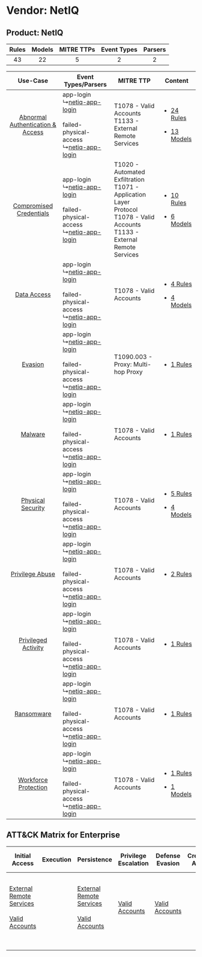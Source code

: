 Vendor: NetIQ
=============
Product: NetIQ
--------------
| Rules | Models | MITRE TTPs | Event Types | Parsers |
|:-----:|:------:|:----------:|:-----------:|:-------:|
|  43   |   22   |     5      |      2      |    2    |

|    Use-Case    | Event Types/Parsers    | MITRE TTP    | Content    |
|:----:| ---- | ---- | ---- |
| [Abnormal Authentication & Access](../../../UseCases/uc_abnormal_authentication_&_access.md) |  app-login<br> ↳[netiq-app-login](Ps/pC_netiqapplogin.md)<br><br> failed-physical-access<br> ↳[netiq-app-login](Ps/pC_netiqapplogin.md)<br> | T1078 - Valid Accounts<br>T1133 - External Remote Services<br>    | [<ul><li>24 Rules</li></ul><ul><li>13 Models</li></ul>](RM/r_m_netiq_netiq_Abnormal_Authentication_&_Access.md) |
|          [Compromised Credentials](../../../UseCases/uc_compromised_credentials.md)          |  app-login<br> ↳[netiq-app-login](Ps/pC_netiqapplogin.md)<br><br> failed-physical-access<br> ↳[netiq-app-login](Ps/pC_netiqapplogin.md)<br> | T1020 - Automated Exfiltration<br>T1071 - Application Layer Protocol<br>T1078 - Valid Accounts<br>T1133 - External Remote Services<br> | [<ul><li>10 Rules</li></ul><ul><li>6 Models</li></ul>](RM/r_m_netiq_netiq_Compromised_Credentials.md)    |
|    [Data Access](../../../UseCases/uc_data_access.md)    |  app-login<br> ↳[netiq-app-login](Ps/pC_netiqapplogin.md)<br><br> failed-physical-access<br> ↳[netiq-app-login](Ps/pC_netiqapplogin.md)<br> | T1078 - Valid Accounts<br>    | [<ul><li>4 Rules</li></ul><ul><li>4 Models</li></ul>](RM/r_m_netiq_netiq_Data_Access.md)    |
|    [Evasion](../../../UseCases/uc_evasion.md)    |  app-login<br> ↳[netiq-app-login](Ps/pC_netiqapplogin.md)<br><br> failed-physical-access<br> ↳[netiq-app-login](Ps/pC_netiqapplogin.md)<br> | T1090.003 - Proxy: Multi-hop Proxy<br>    | [<ul><li>1 Rules</li></ul>](RM/r_m_netiq_netiq_Evasion.md)    |
|    [Malware](../../../UseCases/uc_malware.md)    |  app-login<br> ↳[netiq-app-login](Ps/pC_netiqapplogin.md)<br><br> failed-physical-access<br> ↳[netiq-app-login](Ps/pC_netiqapplogin.md)<br> | T1078 - Valid Accounts<br>    | [<ul><li>1 Rules</li></ul>](RM/r_m_netiq_netiq_Malware.md)    |
|    [Physical Security](../../../UseCases/uc_physical_security.md)    |  app-login<br> ↳[netiq-app-login](Ps/pC_netiqapplogin.md)<br><br> failed-physical-access<br> ↳[netiq-app-login](Ps/pC_netiqapplogin.md)<br> | T1078 - Valid Accounts<br>    | [<ul><li>5 Rules</li></ul><ul><li>4 Models</li></ul>](RM/r_m_netiq_netiq_Physical_Security.md)    |
|    [Privilege Abuse](../../../UseCases/uc_privilege_abuse.md)    |  app-login<br> ↳[netiq-app-login](Ps/pC_netiqapplogin.md)<br><br> failed-physical-access<br> ↳[netiq-app-login](Ps/pC_netiqapplogin.md)<br> | T1078 - Valid Accounts<br>    | [<ul><li>2 Rules</li></ul>](RM/r_m_netiq_netiq_Privilege_Abuse.md)    |
|    [Privileged Activity](../../../UseCases/uc_privileged_activity.md)    |  app-login<br> ↳[netiq-app-login](Ps/pC_netiqapplogin.md)<br><br> failed-physical-access<br> ↳[netiq-app-login](Ps/pC_netiqapplogin.md)<br> | T1078 - Valid Accounts<br>    | [<ul><li>1 Rules</li></ul>](RM/r_m_netiq_netiq_Privileged_Activity.md)    |
|    [Ransomware](../../../UseCases/uc_ransomware.md)    |  app-login<br> ↳[netiq-app-login](Ps/pC_netiqapplogin.md)<br><br> failed-physical-access<br> ↳[netiq-app-login](Ps/pC_netiqapplogin.md)<br> | T1078 - Valid Accounts<br>    | [<ul><li>1 Rules</li></ul>](RM/r_m_netiq_netiq_Ransomware.md)    |
|    [Workforce Protection](../../../UseCases/uc_workforce_protection.md)    |  app-login<br> ↳[netiq-app-login](Ps/pC_netiqapplogin.md)<br><br> failed-physical-access<br> ↳[netiq-app-login](Ps/pC_netiqapplogin.md)<br> | T1078 - Valid Accounts<br>    | [<ul><li>1 Rules</li></ul><ul><li>1 Models</li></ul>](RM/r_m_netiq_netiq_Workforce_Protection.md)    |

ATT&CK Matrix for Enterprise
----------------------------
| Initial Access                                                                                                                                   | Execution | Persistence                                                                                                                                      | Privilege Escalation                                                | Defense Evasion                                                     | Credential Access | Discovery | Lateral Movement | Collection | Command and Control                                                                                                                                                                                                      | Exfiltration                                                                | Impact |
| ------------------------------------------------------------------------------------------------------------------------------------------------ | --------- | ------------------------------------------------------------------------------------------------------------------------------------------------ | ------------------------------------------------------------------- | ------------------------------------------------------------------- | ----------------- | --------- | ---------------- | ---------- | ------------------------------------------------------------------------------------------------------------------------------------------------------------------------------------------------------------------------ | --------------------------------------------------------------------------- | ------ |
| [External Remote Services](https://attack.mitre.org/techniques/T1133)<br><br>[Valid Accounts](https://attack.mitre.org/techniques/T1078)<br><br> |           | [External Remote Services](https://attack.mitre.org/techniques/T1133)<br><br>[Valid Accounts](https://attack.mitre.org/techniques/T1078)<br><br> | [Valid Accounts](https://attack.mitre.org/techniques/T1078)<br><br> | [Valid Accounts](https://attack.mitre.org/techniques/T1078)<br><br> |                   |           |                  |            | [Proxy: Multi-hop Proxy](https://attack.mitre.org/techniques/T1090/003)<br><br>[Application Layer Protocol](https://attack.mitre.org/techniques/T1071)<br><br>[Proxy](https://attack.mitre.org/techniques/T1090)<br><br> | [Automated Exfiltration](https://attack.mitre.org/techniques/T1020)<br><br> |        |